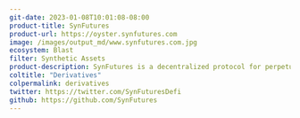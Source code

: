 ```yaml
---
git-date: 2023-01-08T10:01:08-08:00
product-title: SynFutures
product-url: https://oyster.synfutures.com
image: /images/output_md/www.synfutures.com.jpg
ecosystem: Blast
filter: Synthetic Assets
product-description: SynFutures is a decentralized protocol for perpetual futures, democratizing the derivatives market by empowering users to trade any asset and create arbitrary futures contracts within seconds. Its V3 oAMM introduces integration of a unified AMM and on-chain matching order book model.
coltitle: "Derivatives"
colpermalink: derivatives
twitter: https://twitter.com/SynFuturesDefi
github: https://github.com/SynFutures
---
```

